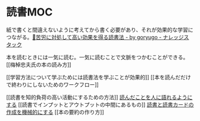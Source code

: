 # 読書MOC

紙で書くと間違えないように考えてから書く必要があり、それが効果的な学習につながる。[📖苦労に対処して高い効果を得る読書法 - by goryugo - ナレッジスタック](https://knowledgestuck.substack.com/p/fd6)

本を読むときには一気に読む。一気に読むことで文脈をつかむことができる。
[[梅棹忠夫氏の本の読み方]]

[[学習方法について学ぶためには読書法を学ぶことが効果的]]
[[本を読んだだけで終わりにしないためのワークフロー]]

[[読書を知的負荷の高い活動にするための方法]]
[読んだことを人に語れるようにする](読んだことを人に語れるようにする.md)
[[読書でインプットとアウトプットの中間にあるもの]]
[読書と読書カードの作成を機械的にする](読書と読書カードの作成を機械的にする.md)
[[本の要約の作り方]]
